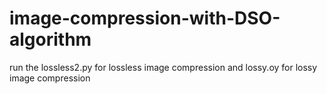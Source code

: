 # image-compression-with-DSO-algorithm
run the lossless2.py for lossless image compression and lossy.oy for lossy image compression 
